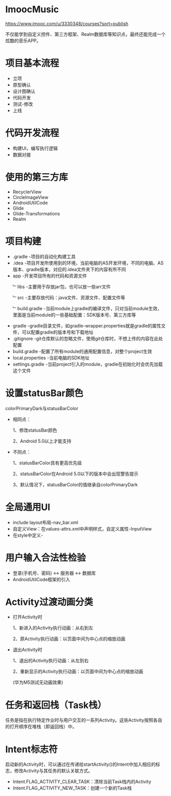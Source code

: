 # ImoocMusic
https://www.imooc.com/u/3330348/courses?sort=publish<p>
不仅能学到自定义控件、第三方框架、Realm数据库等知识点，最终还能完成一个炫酷的音乐APP。 

# 项目基本流程
* 立项
* 原型确认
* 设计图确认
* 代码开发
* 测试-修改
* 上线

# 代码开发流程
* 构建UI，编写执行逻辑
* 数据对接

# 使用的第三方库
* RecyclerView
* CircleImageView
* AndroidUtilCode
* Glide
* Glide-Transformations
* Realm

# 项目构建
* .gradle			-项目的自动化构建工具
* .idea				-项目开发所使用到的环境，当前电脑的AS开发环境，不同的电脑、AS版本、gradle版本，对应的.idea文件夹下的内容有所不同
* app				-开发项目所有的代码和资源文件<p>
	﹂libs			-主要用于存放jar包，也可以放一些arr文件<p>
	﹂src			-主要存放代码：java文件、资源文件、配置文件等<p>
	﹂build.gradle	-当前module上gradle的编译文件，只对当前module生效，里面是当前module的一些基础配置：SDK版本号、第三方库等
* gradle			-gradle目录文件，如gradle-wrapper.properties就是gradle的属性文件，可以配置gradle的版本号和下载地址	
* .gitignore		-git仓库默认的忽略文件，使用git仓库时，不想上传的内容在此处配置
* build.gradle		-配置了所有module的通用配置信息，对整个project生效
* local.properties	-当前电脑的SDK地址
* settings.gradle	-当前project引入的module，gradle在初始化时会优先加载这个文件

# 设置statusBar颜色
colorPrimaryDark与statusBarColor
* 相同点：<p>
	1、修改statusBar颜色<p>
	2、Android 5.0以上才能支持<p>
* 不同点：<p>
	1、statusBarColor具有更高优先级<p>
	2、statusBarColor在Android 5.0以下的版本中会出现警告提示<p>
	3、默认情况下，statusBarColor的值继承自colorPrimaryDark
	
# 全局通用UI
* include layout布局-nav_bar.xml
* 自定义View：在values-attrs.xml中声明样式，自定义属性-InputView
* 在style中定义-<View style="@style/line"/>

# 用户输入合法性检验
* 登录(手机号、密码) <-> 服务器 <-> 数据库
* AndroidUtilCode框架的引入

# Activity过渡动画分类
* 打开Activity时<p>
	1、新进入的Activity执行动画：从右到左<p>
	2、原Activity执行动画：以页面中间为中心点的缩放动画<p>
* 退出Activity时<p>
	1、退出的Activity执行动画：从左到右<p>
	2、重新显示的Activity执行动画：以页面中间为中心点的缩放动画<p>
(华为M5测试无动画效果)

# 任务和返回栈（Task栈）
任务是指在执行特定作业时与用户交互的一系列Activity。这些Activity按照各自的打开顺序在堆栈（即返回栈）中。

# Intent标志符
启动新的Activity时，可以通过在传递给startActivity()的Intent中加入相应的标志，修改Activity与其任务的默认关联方式。
* Intent.FLAG_ACTIVITY_CLEAR_TASK：清除当前Task栈内的Activity
* Intent.FLAG_ACTIVITY_NEW_TASK：创建一个新的Task栈